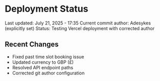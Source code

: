 # Deployment Status

Last updated: July 21, 2025 - 17:35
Current commit author: Adesykes (explicitly set)
Status: Testing Vercel deployment with corrected author

## Recent Changes
- Fixed past time slot booking issue
- Updated currency to GBP (£)
- Resolved API endpoint paths
- Corrected git author configuration
